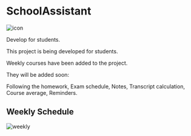# SchoolAssistant
![icon](https://user-images.githubusercontent.com/15522554/36345877-7b1d0d68-1444-11e8-9a12-5901cd067966.png)

Develop for students.

This project is being developed for students.

Weekly courses have been added to the project.

They will be added soon:

 Following the homework,
 Exam schedule,
 Notes,
 Transcript calculation,
 Course average,
 Reminders.

## Weekly Schedule

![weekly](https://user-images.githubusercontent.com/15522554/36345910-2473be66-1445-11e8-9959-a53191a68245.jpg)
